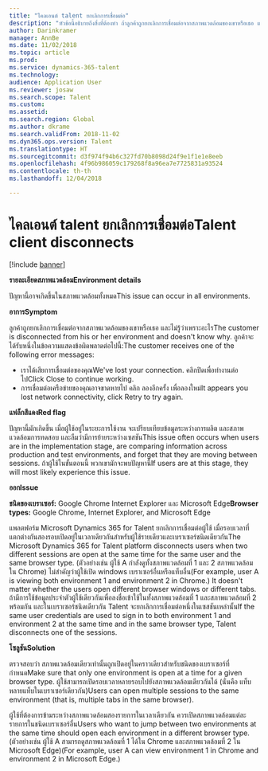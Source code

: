 ```yaml
---
title: "ไคลเอนต์ talent ยกเลิกการเชื่อมต่อ"
description: "หัวข้อนี้อธิบายถึงสิ่งที่ต้องทำ ถ้าลูกค้าถูกยกเลิกการเชื่อมต่อจากสภาพแวดล้อมของเขาหรือเธอ และไม่รู้ว่าเพราะอะไร"
author: Darinkramer
manager: AnnBe
ms.date: 11/02/2018
ms.topic: article
ms.prod: 
ms.service: dynamics-365-talent
ms.technology: 
audience: Application User
ms.reviewer: josaw
ms.search.scope: Talent
ms.custom: 
ms.assetid: 
ms.search.region: Global
ms.author: dkrame
ms.search.validFrom: 2018-11-02
ms.dyn365.ops.version: Talent
ms.translationtype: HT
ms.sourcegitcommit: d3f974f94b6c327fd70b8098d24f9e1f1e1e8eeb
ms.openlocfilehash: 4f96b986059c179268f8a96ea7e7725831a93524
ms.contentlocale: th-th
ms.lasthandoff: 12/04/2018

---
```


# <a name="talent-client-disconnects"></a><span data-ttu-id="6061a-103">ไคลเอนต์ talent ยกเลิกการเชื่อมต่อ</span><span class="sxs-lookup"><span data-stu-id="6061a-103">Talent client disconnects</span></span>

[!include [banner](includes/banner.md)]

<span data-ttu-id="6061a-104">**รายละเอียดสภาพแวดล้อม**</span><span class="sxs-lookup"><span data-stu-id="6061a-104">**Environment details**</span></span> 

<span data-ttu-id="6061a-105">ปัญหานี้อาจเกิดขึ้นในสภาพแวดล้อมทั้งหมด</span><span class="sxs-lookup"><span data-stu-id="6061a-105">This issue can occur in all environments.</span></span>
 
<span data-ttu-id="6061a-106">**อาการ**</span><span class="sxs-lookup"><span data-stu-id="6061a-106">**Symptom**</span></span> 

<span data-ttu-id="6061a-107">ลูกค้าถูกยกเลิกการเชื่อมต่อจากสภาพแวดล้อมของเขาหรือเธอ และไม่รู้ว่าเพราะอะไร</span><span class="sxs-lookup"><span data-stu-id="6061a-107">The customer is disconnected from his or her environment and doesn't know why.</span></span> <span data-ttu-id="6061a-108">ลูกค้าจะได้รับหนึ่งในข้อความแสดงข้อผิดพลาดต่อไปนี้:</span><span class="sxs-lookup"><span data-stu-id="6061a-108">The customer receives one of the following error messages:</span></span>

- <span data-ttu-id="6061a-109">เราได้เสียการเชื่อมต่อของคุณ</span><span class="sxs-lookup"><span data-stu-id="6061a-109">We've lost your connection.</span></span> <span data-ttu-id="6061a-110">คลิกปิดเพื่อทำงานต่อไป</span><span class="sxs-lookup"><span data-stu-id="6061a-110">Click Close to continue working.</span></span>
- <span data-ttu-id="6061a-111">การเชื่อมต่อเครือข่ายของคุณอาจขาดหายไป คลิก ลองอีกครั้ง เพื่อลองใหม่</span><span class="sxs-lookup"><span data-stu-id="6061a-111">It appears you lost network connectivity, click Retry to try again.</span></span>

<span data-ttu-id="6061a-112">**แฟล็กสีแดง**</span><span class="sxs-lookup"><span data-stu-id="6061a-112">**Red flag**</span></span>

<span data-ttu-id="6061a-113">ปัญหานี้มักเกิดขึ้น เมื่อผู้ใช้อยู่ในระยะการใช้งาน จะเปรียบเทียบข้อมูลระหว่างการผลิต และสภาพแวดล้อมการทดสอบ และลืมว่ามีการย้ายระหว่างเซสชัน</span><span class="sxs-lookup"><span data-stu-id="6061a-113">This issue often occurs when users are in the implementation stage, are comparing information across production and test environments, and forget that they are moving between sessions.</span></span> <span data-ttu-id="6061a-114">ถ้าผู้ใช้ในขั้นตอนนี้ พวกเขามักจะพบปัญหานี้</span><span class="sxs-lookup"><span data-stu-id="6061a-114">If users are at this stage, they will most likely experience this issue.</span></span>

<span data-ttu-id="6061a-115">**ออก**</span><span class="sxs-lookup"><span data-stu-id="6061a-115">**Issue**</span></span> 

<span data-ttu-id="6061a-116">**ชนิดของเบราเซอร์:** Google Chrome Internet Explorer และ Microsoft Edge</span><span class="sxs-lookup"><span data-stu-id="6061a-116">**Browser types:** Google Chrome, Internet Explorer, and Microsoft Edge</span></span>

<span data-ttu-id="6061a-117">แพลตฟอร์ม Microsoft Dynamics 365 for Talent ยกเลิกการเชื่อมต่อผู้ใช้ เมื่อรอบเวลาที่แตกต่างกันสองรอบเปิดอยู่ในเวลาเดียวกันสำหรับผู้ใช้รายเดียวและเบราเซอร์ชนิดเดียวกัน</span><span class="sxs-lookup"><span data-stu-id="6061a-117">The Microsoft Dynamics 365 for Talent platform disconnects users when two different sessions are open at the same time for the same user and the same browser type.</span></span> <span data-ttu-id="6061a-118">(ตัวอย่างเช่น ผู้ใช้ A กำลังดูทั้งสภาพแวดล้อมที่ 1 และ 2 สภาพแวดล้อมใน Chrome) ไม่สำคัญว่าผู้ใช้เปิด windows เบราเซอร์อื่นหรือแท็บอื่น</span><span class="sxs-lookup"><span data-stu-id="6061a-118">(For example, user A is viewing both environment 1 and environment 2 in Chrome.) It doesn't matter whether the users open different browser windows or different tabs.</span></span> <span data-ttu-id="6061a-119">ถ้ามีการใช้ข้อมูลประจำตัวผู้ใช้เดียวกันเพื่อลงชื่อเข้าใช้ในทั้งสภาพแวดล้อมที่ 1 และสภาพแวดล้อมที่ 2 พร้อมกัน และในเบราเซอร์ชนิดเดียวกัน Talent จะยกเลิกการเชื่อมต่อหนึ่งในเซสชันเหล่านั้น</span><span class="sxs-lookup"><span data-stu-id="6061a-119">If the same user credentials are used to sign in to both environment 1 and environment 2 at the same time and in the same browser type, Talent disconnects one of the sessions.</span></span>

<span data-ttu-id="6061a-120">**โซลูชัน**</span><span class="sxs-lookup"><span data-stu-id="6061a-120">**Solution**</span></span>

<span data-ttu-id="6061a-121">ตรวจสอบว่า สภาพแวดล้อมเดียวเท่านั้นถูกเปิดอยู่ในคราวเดียวสำหรับชนิดของเบราเซอร์ที่กำหนด</span><span class="sxs-lookup"><span data-stu-id="6061a-121">Make sure that only one environment is open at a time for a given browser type.</span></span> <span data-ttu-id="6061a-122">ผู้ใช้สามารถเปิดรอบเวลาหลายรอบไปยังสภาพแวดล้อมเดียวกันได้ (นั่นคือ แท็บหลายแท็บในเบราเซอร์เดียวกัน)</span><span class="sxs-lookup"><span data-stu-id="6061a-122">Users can open multiple sessions to the same environment (that is, multiple tabs in the same browser).</span></span>

<span data-ttu-id="6061a-123">ผู้ใช้ที่ต้องการข้ามระหว่างสภาพแวดล้อมสองรายการในเวลาเดียวกัน ควรเปิดสภาพแวดล้อมแต่ละรายการในชนิดเบราเซอร์อื่น</span><span class="sxs-lookup"><span data-stu-id="6061a-123">Users who want to jump between two environments at the same time should open each environment in a different browser type.</span></span> <span data-ttu-id="6061a-124">(ตัวอย่างเช่น ผู้ใช้ A สามารถดูสภาพแวดล้อมที่ 1 ได้ใน Chrome และสภาพแวดล้อมที่ 2 ใน Microsoft Edge)</span><span class="sxs-lookup"><span data-stu-id="6061a-124">(For example, user A can view environment 1 in Chrome and environment 2 in Microsoft Edge.)</span></span>

